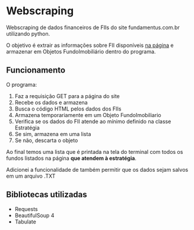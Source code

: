 # Webscraping
 Webscraping de dados financeiros de FIIs do site fundamentus.com.br utilizando python.

O objetivo é extrair as informações sobre FII disponíveis [na página](https://fundamentus.com.br/fii_resultado.php) e armazenar em Objetos FundoImobiliário dentro do programa.

## Funcionamento

O programa:
1. Faz a requisição GET para a página do site
2. Recebe os dados e armazena
3. Busca o código HTML pelos dados dos FIIs
4. Armazena temporariamente em um Objeto FundoImobiliario
5. Verifica se os dados do FII atende ao mínimo definido na classe Estratégia
6. Se sim, armazena em uma lista
7. Se não, descarta o objeto

Ao final temos uma lista que é printada na tela do terminal com todos os fundos listados na página **que atendem à estratégia**. 

Adicionei a funcionalidade de também permitir que os dados sejam salvos em um arquivo .TXT

## Bibliotecas utilizadas
* Requests
* BeautifulSoup 4
* Tabulate
